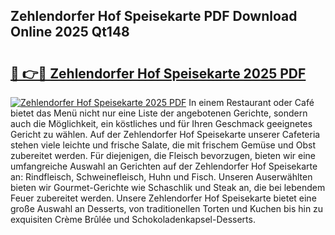 ## Zehlendorfer Hof Speisekarte PDF Download Online 2025 Qt148

# <h2><a href="http://gcdg42.nevu.top/?p=Zehlendorfer+Hof+Speisekarte">🔗 👉🔴 Zehlendorfer Hof Speisekarte 2025 PDF</a></h2>

[![Zehlendorfer Hof Speisekarte 2025 PDF](https://i.imgur.com/dBaPXMq.png)](http://gcdg42.nevu.top/?p=Zehlendorfer+Hof+Speisekarte)
In einem Restaurant oder Café bietet das Menü nicht nur eine Liste der angebotenen Gerichte, sondern auch die Möglichkeit, ein köstliches und für Ihren Geschmack geeignetes Gericht zu wählen. Auf der Zehlendorfer Hof Speisekarte unserer Cafeteria stehen viele leichte und frische Salate, die mit frischem Gemüse und Obst zubereitet werden. Für diejenigen, die Fleisch bevorzugen, bieten wir eine umfangreiche Auswahl an Gerichten auf der Zehlendorfer Hof Speisekarte an: Rindfleisch, Schweinefleisch, Huhn und Fisch. Unseren Auserwählten bieten wir Gourmet-Gerichte wie Schaschlik und Steak an, die bei lebendem Feuer zubereitet werden. Unsere Zehlendorfer Hof Speisekarte bietet eine große Auswahl an Desserts, von traditionellen Torten und Kuchen bis hin zu exquisiten Crème Brûlée und Schokoladenkapsel-Desserts.
